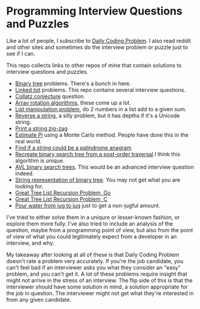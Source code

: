 # Programming Interview Questions and Puzzles

Like a lot of people, I subscribe to [Daily Coding Problem](https://www.dailycodingproblem.com/).
I also read reddit and other sites and sometimes do the interview problem or puzzle just
to see if I can.

This repo collects links to other repos of mine that contain solutions to interview questions and puzzles.

* [Binary tree](https://github.com/bediger4000/binary_tree) problems. There's a bunch in here.
* [Linked list](https://github.com/bediger4000/linked_lists) problems. This repo contains several interview questions.
* [Collatz conjecture](https://github.com/bediger4000/collatz-conjecture-puzzle) question.
* [Array rotation algorithms](https://github.com/bediger4000/array-rotation-algorithms), these come up a lot.
* [List manipulation problem](https://github.com/bediger4000/addition_puzzle), do 2 numbers in a list add to a given sum.
* [Reverse a string](https://github.com/bediger4000/golang-unicode-string-reversal), a silly problem, but it has depths if it's a Unicode string.
* [Print a string zig-zag](https://github.com/bediger4000/zigzag-programming-problem)
* [Estimate Pi](https://github.com/bediger4000/estimate_pi) using a Monte Carlo method. People have done this in the real world.
* [Find if a string could be a palindrome anagram](https://github.com/bediger4000/possible-palindromes)
* [Recreate binary search tree from a post-order traversal](https://github.com/bediger4000/postorder-tree-traversal) I think this algorithm is unique.
* [AVL binary search trees](https://github.com/bediger4000/avl_tree). This would be an advanced interview question indeed.
* [String representation of binary tree](https://github.com/bediger4000/binary-tree-odd-string-rep). You may not get what you are looking for.
* [Great Tree List Recursion Problem, Go](https://github.com/bediger4000/tree-list-recursion-go)
* [Great Tree List Recursion Problem, C](https://github.com/bediger4000/tree-list-recursion-c)
* [Pour water from jug to jug](https://github.com/bediger4000/egyptian-waterjar-puzzle) just to get a non-jugful amount.

I've tried to either solve them in a uniqure or lesser-known fashion, or explore them more fully.
I've also tried to include an analysis of the question,
maybe from a programming point of view,
but also from the point of view of what you could legitimately expect from a developer in an interview, and why.

My takeaway after looking at all of these is that Daily Coding Problem doesn't rate a problem very accurately.
If you're the job candidate, you can't feel bad if an interviewer asks you what they
consider an "easy" problem, and you can't get it.
A lot of these problems require insight that might not arrive in the stress of an interview.
The flip side of this is that the interviewer should have some solution in mind,
a solution appropriate for the job in question.
The interviewer might not get what they're interested in from any given candidate.
